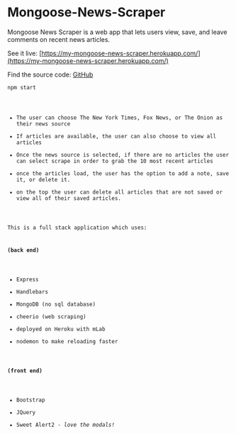 # Mongoose-News-Scraper

Mongoose News Scraper is a web app that lets users view, save, and leave comments on recent news articles.

See it live: [https://my-mongoose-news-scraper.herokuapp.com/](https://my-mongoose-news-scraper.herokuapp.com/)

Find the source code: [GitHub](https://github.com/dallasappraiser/Mongoose-News-Scraper)

<code>npm start

- The user can choose The New York Times, Fox News, or The Onion as their news source
- If articles are available, the user can also choose to view all articles
- Once the news source is selected, if there are no articles the user can select scrape in order to grab the 10 most recent articles
- once the articles load, the user has the option to add a note, save it, or delete it.
- on the top the user can delete all articles that are not saved or view all of their saved articles.

This is a full stack application which uses:

**(back end)**

- Express
- Handlebars
- MongoDB (no sql database)
- cheerio (web scraping)
- deployed on Heroku with mLab
- nodemon to make reloading faster

 **(front end)**

- Bootstrap
- JQuery
- Sweet Alert2 - *love the modals!*
